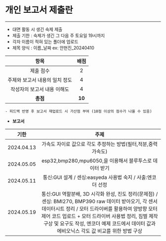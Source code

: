 # 개인 보고서 제출란
---
- 대면 활동 시 생긴 숙제 제출
- 제출 기한 : 숙제가 생긴 그 다음 주 토요일 19시까지
- 각자 이름이 적혀 있는 폴더에 업로드
- 제목 양식 : 이름_날짜    ex: 안현진_20240410

| 항목 | 배점 |
|:------:|:-------:|
|제출 점수|2|
|주제와 보고서 내용의 일치 정도|4|
|작성자의 보고서 내용 이해도|4|
|**총점**|**10**|
    - 피드백 반영 후 보고서 재업로드 시 가산점 부여 (10점 이상의 점수가 나올 수 있음)

- **보고서**

| 기한 | 주제 |
|:------:|:-------:|
|2024.04.13|가속도 자이로 값으로 각도 추정하는 방법(필터,적분,중력가속도)|
|2024.05.05|esp32,bmp280,mpu6050,을 이용해서 블루투스로 데이터 받기|
|2024.05.11|통신:GUI 설계 / 센싱:easyeda 사용법 숙지 / 사출:엔코더 선정|
|2024.05.19|통신:GUI 역할분배, 3D 시각화 완성, 진도 정리(문제점) / 센싱: BMI270, BMP390 raw 데이터 받아오기, 각 센서 데이터시트 정리 / 모터 드라이버를 활용하여 양방향 모터 제어 코드 업로드 + 모터 드라이버 사용법 정리, 짐벌 제작 구상 및 요구도 작성, 엔코더 예제 코드에서 데이터 값과 에비오닉스 각도 값 비교를 위한 방법 구상|
